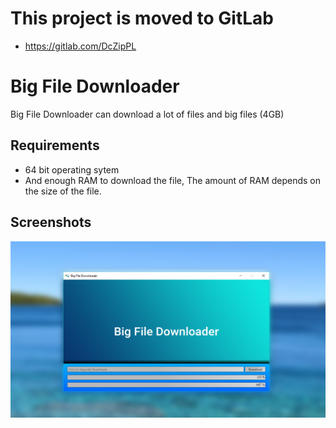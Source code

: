 # This project is moved to GitLab
- https://gitlab.com/DcZipPL
# Big File Downloader
Big File Downloader can download a lot of files and big files (4GB)
## Requirements
 - 64 bit operating sytem
 - And enough RAM to download the file, The amount of RAM depends on the size of the file.

## Screenshots
![UserInterface](https://raw.githubusercontent.com/DcZipPL/BigFileDownloader/master/Icons/AppImage.png)
